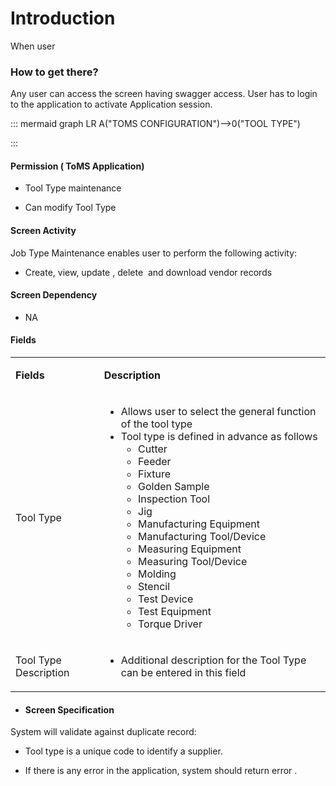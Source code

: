 # Introduction

When user


### How to get there?


Any user can access the screen having swagger access. User has to login to the application to activate Application session.

::: mermaid
graph LR
A("TOMS CONFIGURATION")-->0("TOOL TYPE")

:::


#### **Permission ( ToMS Application)** 



- Tool Type maintenance


- Can modify Tool Type



#### **Screen Activity** 


Job Type Maintenance enables user to perform the following activity:

- Create, view, update , delete  and download vendor records


#### **Screen Dependency** 



- NA


#### **Fields** 



<table class="confluenceTable"><colgroup><col /><col /></colgroup><tbody><tr><td class="confluenceTd"><p><strong>Fields</strong></p></td><td class="confluenceTd"><p><strong>Description</strong></p></td></tr><tr><td class="confluenceTd"><p>Tool Type</p></td><td class="confluenceTd"><ul><li>Allows user to select the general function of the tool type</li><li>Tool type is defined in advance as follows<ul><li style="text-align: left;">Cutter</li><li style="text-align: left;">Feeder</li><li style="text-align: left;">Fixture</li><li style="text-align: left;">Golden Sample</li><li style="text-align: left;">Inspection Tool</li><li style="text-align: left;">Jig</li><li style="text-align: left;">Manufacturing Equipment</li><li style="text-align: left;">Manufacturing Tool/Device</li><li style="text-align: left;">Measuring Equipment</li><li style="text-align: left;">Measuring Tool/Device</li><li style="text-align: left;">Molding</li><li style="text-align: left;">Stencil</li><li style="text-align: left;">Test Device</li><li style="text-align: left;">Test Equipment</li><li style="text-align: left;">Torque Driver</li></ul></li></ul></td></tr><tr><td class="confluenceTd"><p>Tool Type Description</p></td><td class="confluenceTd"><ul><li>Additional description for the Tool Type can be entered in this field</li></ul></td></tr></tbody></table>


- #### **Screen Specification**

System will validate against duplicate record:

- Tool type is a unique code to identify a supplier.

- If there is any error in the application, system should return error .


